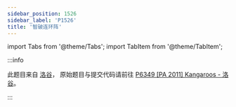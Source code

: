 ```yaml
---
sidebar_position: 1526
sidebar_label: 'P1526'
title: '智破连环阵'
---
```

import Tabs from '@theme/Tabs';
import TabItem from '@theme/TabItem';

:::info

此题目来自 [洛谷](https://www.luogu.com.cn/)，
原始题目与提交代码请前往 [P6349 \[PA 2011\] Kangaroos - 洛谷](https://www.luogu.com.cn/problem/P6349)。

:::